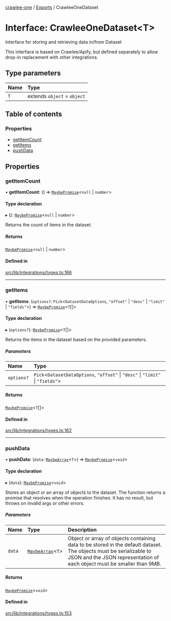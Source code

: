 [crawlee-one](../README.md) / [Exports](../modules.md) / CrawleeOneDataset

# Interface: CrawleeOneDataset<T\>

Interface for storing and retrieving data in/from Dataset

This interface is based on Crawlee/Apify, but defined separately to allow
drop-in replacement with other integrations.

## Type parameters

| Name | Type |
| :------ | :------ |
| `T` | extends `object` = `object` |

## Table of contents

### Properties

- [getItemCount](CrawleeOneDataset.md#getitemcount)
- [getItems](CrawleeOneDataset.md#getitems)
- [pushData](CrawleeOneDataset.md#pushdata)

## Properties

### getItemCount

• **getItemCount**: () => [`MaybePromise`](../modules.md#maybepromise)<``null`` \| `number`\>

#### Type declaration

▸ (): [`MaybePromise`](../modules.md#maybepromise)<``null`` \| `number`\>

Returns the count of items in the dataset.

##### Returns

[`MaybePromise`](../modules.md#maybepromise)<``null`` \| `number`\>

#### Defined in

[src/lib/integrations/types.ts:166](https://github.com/JuroOravec/crawlee-one/blob/708935c/src/lib/integrations/types.ts#L166)

___

### getItems

• **getItems**: (`options?`: `Pick`<`DatasetDataOptions`, ``"offset"`` \| ``"desc"`` \| ``"limit"`` \| ``"fields"``\>) => [`MaybePromise`](../modules.md#maybepromise)<`T`[]\>

#### Type declaration

▸ (`options?`): [`MaybePromise`](../modules.md#maybepromise)<`T`[]\>

Returns the items in the dataset based on the provided parameters.

##### Parameters

| Name | Type |
| :------ | :------ |
| `options?` | `Pick`<`DatasetDataOptions`, ``"offset"`` \| ``"desc"`` \| ``"limit"`` \| ``"fields"``\> |

##### Returns

[`MaybePromise`](../modules.md#maybepromise)<`T`[]\>

#### Defined in

[src/lib/integrations/types.ts:162](https://github.com/JuroOravec/crawlee-one/blob/708935c/src/lib/integrations/types.ts#L162)

___

### pushData

• **pushData**: (`data`: [`MaybeArray`](../modules.md#maybearray)<`T`\>) => [`MaybePromise`](../modules.md#maybepromise)<`void`\>

#### Type declaration

▸ (`data`): [`MaybePromise`](../modules.md#maybepromise)<`void`\>

Stores an object or an array of objects to the dataset. The function returns a promise
that resolves when the operation finishes. It has no result, but throws on invalid args
or other errors.

##### Parameters

| Name | Type | Description |
| :------ | :------ | :------ |
| `data` | [`MaybeArray`](../modules.md#maybearray)<`T`\> | Object or array of objects containing data to be stored in the default dataset. The objects must be serializable to JSON and the JSON representation of each object must be smaller than 9MB. |

##### Returns

[`MaybePromise`](../modules.md#maybepromise)<`void`\>

#### Defined in

[src/lib/integrations/types.ts:153](https://github.com/JuroOravec/crawlee-one/blob/708935c/src/lib/integrations/types.ts#L153)
